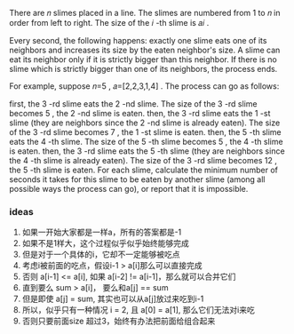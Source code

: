 There are 𝑛
 slimes placed in a line. The slimes are numbered from 1
 to 𝑛
 in order from left to right. The size of the 𝑖
-th slime is 𝑎𝑖
.

Every second, the following happens: exactly one slime eats one of its neighbors and increases its size by the eaten neighbor's size. A slime can eat its neighbor only if it is strictly bigger than this neighbor. If there is no slime which is strictly bigger than one of its neighbors, the process ends.

For example, suppose 𝑛=5
, 𝑎=[2,2,3,1,4]
. The process can go as follows:

first, the 3
-rd slime eats the 2
-nd slime. The size of the 3
-rd slime becomes 5
, the 2
-nd slime is eaten.
then, the 3
-rd slime eats the 1
-st slime (they are neighbors since the 2
-nd slime is already eaten). The size of the 3
-rd slime becomes 7
, the 1
-st slime is eaten.
then, the 5
-th slime eats the 4
-th slime. The size of the 5
-th slime becomes 5
, the 4
-th slime is eaten.
then, the 3
-rd slime eats the 5
-th slime (they are neighbors since the 4
-th slime is already eaten). The size of the 3
-rd slime becomes 12
, the 5
-th slime is eaten.
For each slime, calculate the minimum number of seconds it takes for this slime to be eaten by another slime (among all possible ways the process can go), or report that it is impossible.

### ideas
1. 如果一开始大家都是一样a，所有的答案都是-1
2. 如果不是1样大，这个过程似乎似乎始终能够完成
3. 但是对于一个具体的i，它却不一定能够被吃点
4. 考虑i被前面的吃点，假设i-1 > a[i]那么可以直接完成
5. 否则 a[i-1] <= a[i], 如果 a[i-2] != a[i-1]，那么就可以合并它们
6. 直到要么 sum > a[i]， 要么和a[j] == sum
7. 但是即使 a[j] = sum, 其实也可以从a[j]放过来吃到i-1
8. 所以，似乎只有一种情况 i = 2, 且 a[0] = a[1], 那么它们无法对i来吃
9. 否则只要前面size 超过3，始终有办法把前面给组合起来 